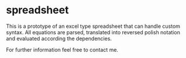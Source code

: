 # spreadsheet

This is a prototype of an excel type spreadsheet that can handle custom syntax.
All equations are parsed, translated into reversed polish notation and evaluated according the dependencies.

For further information feel free to contact me.
